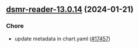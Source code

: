 

## [dsmr-reader-13.0.14](https://github.com/truecharts/charts/compare/dsmr-reader-13.0.13...dsmr-reader-13.0.14) (2024-01-21)

### Chore



- update metadata in chart.yaml ([#17457](https://github.com/truecharts/charts/issues/17457))